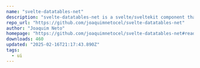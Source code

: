 ```yaml
---
name: "svelte-datatables-net"
description: "svelte-datatables-net is a svelte/sveltekit component that turns data into an interactive HTML table. Inspired by datatables.net."
repo_url: "https://github.com/joaquimnetocel/svelte-datatables-net"
author: "Joaquim Neto"
homepage: "https://github.com/joaquimnetocel/svelte-datatables-net#readme"
downloads: 460
updated: "2025-02-16T21:17:43.890Z"
tags: 
  - ui
---
```


